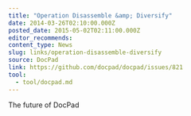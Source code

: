 ```yaml
---
title: "Operation Disassemble &amp; Diversify"
date: 2014-03-26T02:10:00.000Z
posted_date: 2015-05-02T02:11:00.000Z
editor_recommends:
content_type: News
slug: links/operation-disassemble-diversify
source: DocPad
link: https://github.com/docpad/docpad/issues/821
tool:
  - tool/docpad.md
---
```

The future of DocPad



